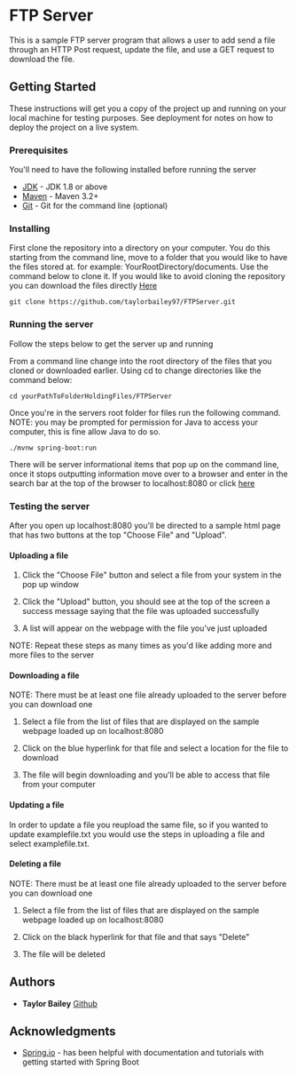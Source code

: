 # FTP Server

This is a sample FTP server program that allows a user to add send a file through an HTTP Post request, update the file, and use a GET request to download the file.

## Getting Started

These instructions will get you a copy of the project up and running on your local machine for testing purposes. See deployment for notes on how to deploy the project on a live system.

### Prerequisites

You'll need to have the following installed before running the server
* [JDK](https://www.oracle.com/java/technologies/javase-downloads.html) - JDK 1.8 or above
* [Maven](https://maven.apache.org/download.cgi) - Maven 3.2+
* [Git](https://git-scm.com/downloads) - Git for the command line (optional)

### Installing

First clone the repository into a directory on your computer. You do this starting from the command line, move to a folder that you would like to have the files stored at. for example: YourRootDirectory/documents. Use the command below to clone it. If you would like to avoid cloning the repository you can download the files directly [Here](https://github.com/taylorbailey97/FTPServer/archive/master.zip)

```
git clone https://github.com/taylorbailey97/FTPServer.git
```

### Running the server

Follow the steps below to get the server up and running

From a command line change into the root directory of the files that you cloned or downloaded earlier. Using cd to change directories like the command below:

```
cd yourPathToFolderHoldingFiles/FTPServer
```

Once you're in the servers root folder for files run the following command. NOTE: you may be prompted for permission for Java to access your computer, this is fine allow Java to do so.

```
./mvnw spring-boot:run
```

There will be server informational items that pop up on the command line, once it stops outputting information move over to a browser and enter in the search bar at the top of the browser to localhost:8080 or click [here](localhost:8080)

### Testing the server

After you open up localhost:8080 you'll be directed to a sample html page that has two buttons at the top "Choose File" and "Upload". 

#### Uploading a file
  1. Click the "Choose File" button and select a file from your system in the pop up window
  
  2. Click the "Upload" button, you should see at the top of the screen a success message saying that the file was uploaded
     successfully
     
  3. A list will appear on the webpage with the file you've just uploaded
  
  NOTE: Repeat these steps as many times as you'd like adding more and more files to the server
  
#### Downloading a file
  NOTE: There must be at least one file already uploaded to the server before you can download one
  
  1. Select a file from the list of files that are displayed on the sample webpage loaded up on localhost:8080
  
  2. Click on the blue hyperlink for that file and select a location for the file to download
  
  3. The file will begin downloading and you'll be able to access that file from your computer
  
#### Updating a file
  In order to update a file you reupload the same file, so if you wanted to update examplefile.txt you would use the 
  steps in uploading a file and select examplefile.txt.
  
#### Deleting a file
  NOTE: There must be at least one file already uploaded to the server before you can download one
  
  1. Select a file from the list of files that are displayed on the sample webpage loaded up on localhost:8080
  
  2. Click on the black hyperlink for that file and that says "Delete"
  
  3. The file will be deleted

## Authors

* **Taylor Bailey** [Github](https://github.com/taylorbailey97)

## Acknowledgments

* [Spring.io](https://spring.io/) - has been helpful with documentation and tutorials with getting started with Spring Boot
